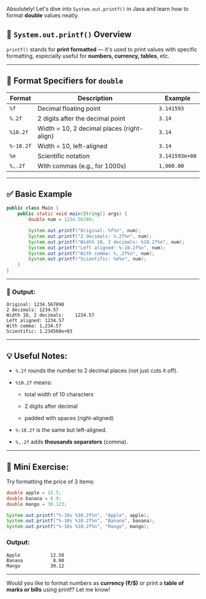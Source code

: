 Absolutely! Let's dive into `System.out.printf()` in Java and learn how to format **double** values neatly.
## 🧾 `System.out.printf()` Overview

`printf()` stands for **print formatted** — it's used to print values with specific formatting, especially useful for **numbers, currency, tables**, etc.

---

## 🔢 Format Specifiers for `double`

|Format|Description|Example|
|---|---|---|
|`%f`|Decimal floating point|`3.141593`|
|`%.2f`|2 digits after the decimal point|`3.14`|
|`%10.2f`|Width = 10, 2 decimal places (right-align)|`3.14`|
|`%-10.2f`|Width = 10, left-aligned|`3.14`|
|`%e`|Scientific notation|`3.141593e+00`|
|`%,.2f`|With commas (e.g., for 1000s)|`1,000.00`|

---

## ✅ Basic Example

```java
public class Main {
    public static void main(String[] args) {
        double num = 1234.56789;

        System.out.printf("Original: %f%n", num);
        System.out.printf("2 decimals: %.2f%n", num);
        System.out.printf("Width 10, 2 decimals: %10.2f%n", num);
        System.out.printf("Left aligned: %-10.2f%n", num);
        System.out.printf("With comma: %,.2f%n", num);
        System.out.printf("Scientific: %e%n", num);
    }
}
```

---

### 🧠 Output:

```
Original: 1234.567890
2 decimals: 1234.57
Width 10, 2 decimals:    1234.57
Left aligned: 1234.57   
With comma: 1,234.57
Scientific: 1.234568e+03
```

---

## 💡 Useful Notes:

- `%.2f` rounds the number to 2 decimal places (not just cuts it off).
    
- `%10.2f` means:
    
    - total width of 10 characters
        
    - 2 digits after decimal
        
    - padded with spaces (right-aligned)
        
- `%-10.2f` is the same but left-aligned.
    
- `%,.2f` adds **thousands separators** (comma).
    

---

## 🧪 Mini Exercise:

Try formatting the price of 3 items:

```java
double apple = 12.5;
double banana = 8.9;
double mango = 30.123;

System.out.printf("%-10s %10.2f%n", "Apple", apple);
System.out.printf("%-10s %10.2f%n", "Banana", banana);
System.out.printf("%-10s %10.2f%n", "Mango", mango);
```

### Output:

```
Apple           12.50
Banana           8.90
Mango           30.12
```

---

Would you like to format numbers as **currency (₹/$)** or print a **table of marks or bills** using printf? Let me know!
